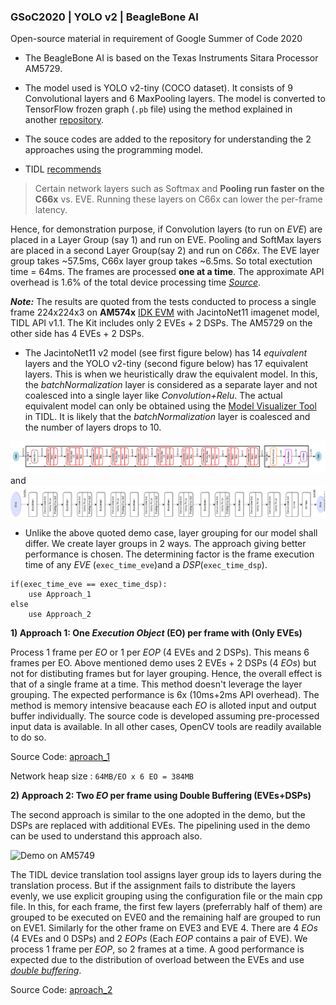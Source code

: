 ### GSoC2020 | YOLO v2 | BeagleBone AI 

Open-source material in requirement of Google Summer of Code 2020

* The BeagleBone AI is based on the Texas Instruments Sitara Processor AM5729.

* The model used is YOLO v2-tiny (COCO dataset). It consists of 9 Convolutional layers and 6 MaxPooling layers. The model is converted to TensorFlow frozen graph (`.pb` file) using the method explained in another [repository](). 

* The souce codes are added to the repository for understanding the 2 approaches using the programming model.

* TIDL [recommends](http://downloads.ti.com/mctools/esd/docs/tidl-api/using_api.html#frame-split-across-eos) 
> Certain network layers such as Softmax and **Pooling run faster on the C66x** vs. EVE. Running these layers on C66x can lower the per-frame latency.

 Hence, for demonstration purpose, if Convolution layers (to run on _EVE_) are placed in a Layer Group (say 1) and run on EVE. Pooling and SoftMax layers are placed in a second Layer Group(say 2) and run on _C66x_. The EVE layer group takes ~57.5ms, C66x layer group takes ~6.5ms. So total exectution time = 64ms. The frames are processed **one at a time**. The approximate API overhead is 1.6% of the total device processing time _[Source](http://downloads.ti.com/mctools/esd/docs/tidl-api/example.html#imagenet)_. 

_**Note:**_ The results are quoted from the tests conducted to process a single frame 224x224x3 on **AM574x** [IDK EVM](https://www.ti.com/tool/TMDSIDK574) with JacintoNet11 imagenet model, TIDL API v1.1. 
The Kit includes only 2 EVEs + 2 DSPs. The AM5729 on the other side has 4 EVEs + 2 DSPs.

* The JacintoNet11 v2 model (see first figure below) has 14 _equivalent_ layers and the YOLO v2-tiny (second figure below) has 17 equivalent layers. This is when we heuristically draw the equivalent model. In this, the _batchNormalization_ layer is considered as a separate layer and not coalesced into a single layer like _Convolution+Relu_. The actual equivalent model can only be obtained using the [Model Visualizer Tool]() in TIDL. It is likely that the _batchNormalization_ layer is coalesced and the number of layers drops to 10.

![JacintoNet11v2](https://github.com/PrashantDandriyal/GSoC2020_YOLOModelsOnTheBB_AI/blob/master/Jacinto11v2.png) and ![yolov2tiny](https://github.com/PrashantDandriyal/GSoC2020_YOLOModelsOnTheBB_AI/blob/master/yolov2Tiny_arch.png)

* Unlike the above quoted demo case, layer grouping for our model shall differ. We create layer groups in 2 ways. The approach giving better performance is chosen. The determining factor is the frame execution time of any _EVE_ (`exec_time_eve`)and a _DSP_(`exec_time_dsp`).

```
if(exec_time_eve == exec_time_dsp):
	use Approach_1
else
	use Approach_2
```

 **1) Approach 1: One _Execution Object_ (EO) per frame with (Only EVEs)** 

 Process 1 frame per _EO_ or 1 per _EOP_ (4 EVEs and 2 DSPs). This means 6 frames per EO. Above mentioned demo uses 2 EVEs + 2 DSPs (4 _EOs_) but not for distibuting frames but for layer grouping. Hence, the overall effect is that of a single frame at a time. This method doesn't leverage the layer grouping. The expected performance is 6x (10ms+2ms API overhead). The method is memory intensive beacause each _EO_ is alloted input and output buffer individually. The source code is developed assuming pre-processed input data is available. In all other cases, OpenCV tools are readily available to do so.

Source Code: [aproach_1](https://github.com/PrashantDandriyal/GSoC2020_YOLOModelsOnTheBB_AI/blob/master/approach_1.cpp)

Network heap size : `64MB/EO x 6 EO = 384MB`

  **2) Approach 2: Two _EO_ per frame using Double Buffering (EVEs+DSPs)**

The second approach is similar to the one adopted in the demo, but the DSPs are replaced with additional EVEs. The pipelining used in the demo can be used to understand this approach also.

![Demo on AM5749](http://downloads.ti.com/mctools/esd/docs/tidl-api/_images/tidl-frame-across-eos-opt.png)

The TIDL device translation tool assigns layer group ids to layers during the translation process. But if the assignment fails to distribute the layers evenly, we use explicit grouping using the configuration file or the main cpp file. In this, for each frame, the first few layers (preferrably half of them) are grouped to be executed on EVE0 and the remaining half are grouped to run on EVE1. Similarly for the other frame on EVE3 and EVE 4. There are 4 _EOs_ (4 EVEs and 0 DSPs) and 2 _EOPs_ (Each _EOP_ contains a pair of EVE). We process 1 frame per _EOP_, so 2 frames at a time. A good performance is expected due to the  distribution of overload between the EVEs and use  [_double buffering_](http://downloads.ti.com/mctools/esd/docs/tidl-api/using_api.html#using-eops-for-double-buffering). 

Source Code: [aproach_2](https://github.com/PrashantDandriyal/GSoC2020_YOLOModelsOnTheBB_AI/blob/master/approach_2.cpp)


 


